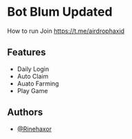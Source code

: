 
# Bot Blum Updated

How to run Join https://t.me/airdrophaxid




## Features

- Daily Login
- Auto Claim
- Auato Farming
- Play Game






## Authors

- [@Rinehaxor](https://www.github.com/rinehaxor)


